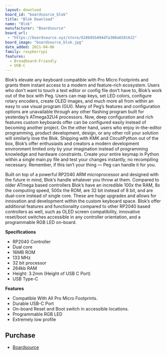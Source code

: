 ```yaml
---
layout: download
board_id: "boardsource_blok"
title: "Blok Download"
name: "Blok"
manufacturer: "Boardsource"
board_url:
 - "https://boardsource.xyz/store/628b95b494dfa308a6581622"
board_image: "boardsource_blok.jpg"
date_added: 2021-04-06
family: raspberrypi
features:
  - Breadboard-Friendly
  - USB-C
---
```


Blok’s elevate any keyboard compatible with Pro Micro Footprints and grants them instant access to a modern and feature-rich ecosystem. Users who don’t want to touch a text editor or config file don’t have to, Blok’s work out of the box with Peg. Users can map keys, set LED colors, configure rotary encoders, create OLED images, and much more all from within an easy to use visual program (GUI). Many of Peg’s features and configuration options are unavailable through any other flashing program built for yesterday’s ATmega32U4 processors. Now, deep configuration and rich features custom keyboards offer can be configured easily instead of becoming another project. On the other hand, users who enjoy in-the-editor programming, product development, design, or any other roll your solution will similarly love the Blok. Shipping with KMK and CircuitPython out of the box, Blok’s offer enthusiasts and creators a modern development environment limited only by your imagination instead of programming knowledge and hardware constraints. Create your entire keymap in Python within a single main.py file and test your changes instantly, no recompiling necessary. Remember, if this isn’t your thing — Peg can handle it for you.

Built on top of a powerful RP2040 ARM microprocessor and designed with the future in mind, Blok’s handle whatever you throw at them. Compared to older ATmega based controllers Blok’s have an incredible 100x the RAM, 8x the computing speed, 500x the ROM, are 32 bit instead of 8 bit, and are dual-core instead of single core. These are huge upgrades and allows for innovation and development within the custom keyboard space. Blok’s offer additional features and functionality compared to other RP2040 based controllers as well, such as OLED screen compatibility, innovative reset/boot switches accessible in any controller orientation, and a programmable RGB LED on-board.

**Specifications**
- RP2040 Controller
- Dual core
- 16MB ROM
- 133 MHz
- 32 bit processor
- 264kb RAM
- Height: 3.2mm (Height of USB C Port)
- USB Type-C

**Features**
- Compatible With All Pro Micro Footprints.
- Durable USB-C Port
- On-board Reset and Boot switch in accessible locations.
- Programmable RGB LED
- Extremely low profile

## Purchase

* [Boardsource](https://boardsource.xyz/store/628b95b494dfa308a6581622)
